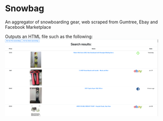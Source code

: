 # Snowbag
An aggregator of snowboarding gear, web scraped from Gumtree, Ebay and Facebook Marketplace

Outputs an HTML file such as the following:
![Example output](https://github.com/hjfromnz/snowbag/blob/master/webscrape/output-27jul.png?raw=true)

